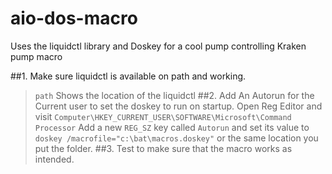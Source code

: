 # aio-dos-macro
Uses the liquidctl library and Doskey  for a cool pump controlling Kraken pump macro


##1. Make sure liquidctl is available on path and working.
 >`path`
 Shows the location of the liquidctl
##2. Add An Autorun for the Current user to set the doskey to run on startup.
>  Open Reg Editor and visit `Computer\HKEY_CURRENT_USER\SOFTWARE\Microsoft\Command Processor` Add a new `REG_SZ` key called `Autorun` and set its value to `doskey /macrofile="c:\bat\macros.doskey"` or the same location you put the folder.
##3. Test to make sure that the macro works as intended.
